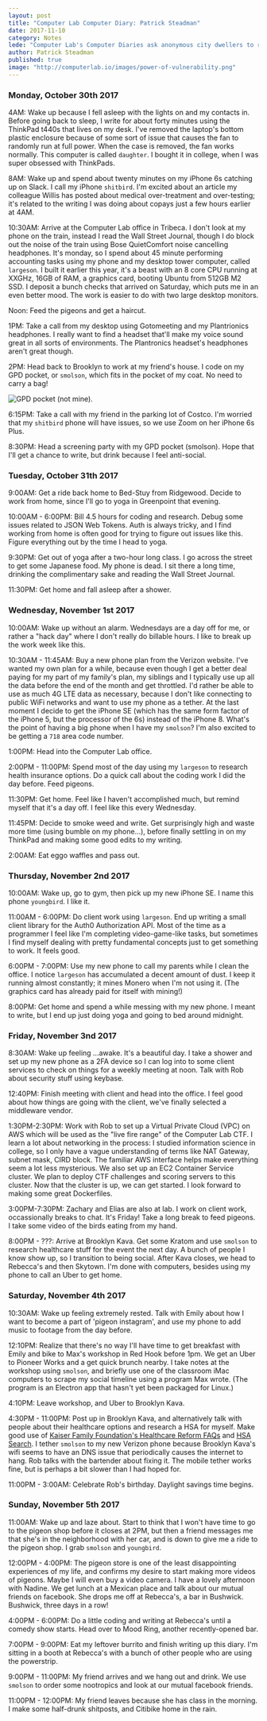 ```yaml
---
layout: post
title: "Computer Lab Computer Diary: Patrick Steadman"
date: 2017-11-10
category: Notes
lede: "Computer Lab's Computer Diaries ask anonymous city dwellers to record a week of their computer use, with sometimes comic, often tragic and always revealing results. This week is Computer Lab partner Patrick Steadman, 25." 
author: Patrick Steadman
published: true
image: "http://computerlab.io/images/power-of-vulnerability.png"
---
```


### Monday, October 30th 2017

4AM: Wake up because I fell asleep with the lights on and my contacts in. Before
going back to sleep, I write for about forty minutes using the ThinkPad t440s
that lives on my desk. I've removed the laptop's bottom plastic enclosure
because of some sort of issue that causes the fan to randomly run at full power.
When the case is removed, the fan works normally. This computer is called
`daughter`. I bought it in college, when I was super obsessed with ThinkPads.

8AM: Wake up and spend about twenty minutes on my iPhone 6s catching up on
Slack. I call my iPhone `shitbird`.  I'm excited about an article my colleague
Willis has posted about medical over-treatment and over-testing; it's related to
the writing I was doing about copays just a few hours earlier at 4AM.

10:30AM: Arrive at the Computer Lab office in Tribeca. I don't look at my phone
on the train, instead I read the Wall Street Journal, though I do block out the
noise of the train using Bose QuietComfort noise cancelling headphones. It's
monday, so I spend about 45 minute performing accounting tasks using my phone
and my desktop tower computer, called `largeson`.  I built it earlier this year,
it's a beast with an 8 core CPU running at XXGHz, 16GB of RAM, a graphics card,
booting Ubuntu from 512GB M2 SSD. I deposit a bunch checks that arrived on
Saturday, which puts me in an even better mood. The work is easier to do with
two large desktop monitors.

Noon: Feed the pigeons and get a haircut.

1PM: Take a call from my desktop using Gotomeeting and my Plantrionics
headphones. I really want to find a headset that'll make my voice sound great in
all sorts of environments. The Plantronics headset's headphones aren't great
though.

2PM: Head back to Brooklyn to work at my friend's house. I code on my GPD
pocket, or `smolson`, which fits in the pocket of my coat. No need to carry a
bag!

![GPD pocket (not mine).](https://pbs.twimg.com/media/DHI-InZXgAEmggO.jpg)

6:15PM: Take a call with my friend in the parking lot of Costco. I'm worried
that my `shitbird` phone will have issues, so we use Zoom on her iPhone 6s Plus.

8:30PM: Head a screening party with my GPD pocket (smolson). Hope that I'll get
a chance to write, but drink because I feel anti-social.

### Tuesday, October 31th 2017

9:00AM: Get a ride back home to Bed-Stuy from Ridgewood. Decide to work from
home, since I'll go to yoga in Greenpoint that evening. 

10:00AM - 6:00PM: Bill 4.5 hours for coding and research. Debug some issues
related to JSON Web Tokens. Auth is always tricky, and I find working from home
is often good for trying to figure out issues like this. Figure everything out
by the time I head to yoga.

9:30PM: Get out of yoga after a two-hour long class. I go across the street to get
some Japanese food. My phone is dead. I sit there a long time, drinking the
complimentary sake and reading the Wall Street Journal.

11:30PM: Get home and fall asleep after a shower.

### Wednesday, November 1st 2017

10:00AM: Wake up without an alarm. Wednesdays are a day off for me, or rather a
"hack day" where I don't really do billable hours. I like to break up the
work week like this.

10:30AM - 11:45AM: Buy a new phone plan from the Verizon website. I've wanted my
own plan for a while, because even though I get a better deal paying for my part
of my family's plan, my siblings and I typically use up all the data before the
end of the month and get throttled. I'd rather be able to use as much 4G LTE
data as necessary, because I don't like connecting to public WiFi networks and
want to use my phone as a tether. At the last moment I decide to get the iPhone
SE (which has the same form factor of the iPhone 5, but the processor of the 6s)
instead of the iPhone 8. What's the point of having a big phone when I have my
`smolson`? I'm also excited to be getting a `718` area code number.

1:00PM: Head into the Computer Lab office.

2:00PM - 11:00PM: Spend most of the day using my `largeson` to research
health insurance options. Do a quick call about the coding work I did the day
before. Feed pigeons.

11:30PM: Get home. Feel like I haven't accomplished much, but remind myself that it's a
day off. I feel like this every Wednesday.

11:45PM: Decide to smoke weed and write. Get surprisingly high and waste more
time (using bumble on my phone...), before finally settling in on my ThinkPad
and making some good edits to my writing.

2:00AM: Eat eggo waffles and pass out.

### Thursday, November 2nd 2017

10:00AM: Wake up, go to gym, then pick up my new iPhone SE. I name this phone
`youngbird`. I like it.

11:00AM - 6:00PM: Do client work using `largeson`. End up writing a small client
library for the Auth0 Authorization API.  Most of the time as a programmer I
feel like I'm completing video-game-like tasks, but sometimes I find myself
dealing with pretty fundamental concepts just to get something to work. It feels
good.

6:00PM - 7:00PM: Use my new phone to call my parents while I clean the office. I
notice `largeson` has accumulated a decent amount of dust. I keep it running
almost constantly; it mines Monero when I'm not using it. (The graphics card has
already paid for itself with mining!)

8:00PM: Get home and spend a while messing with my new phone. I meant to write,
but I end up just doing yoga and going to bed around midnight.

### Friday, November 3nd 2017

8:30AM: Wake up feeling ...awake. It's a beautiful day. I take a shower and set
up my new phone as a 2FA device so I can log into to some client services to
check on things for a weekly meeting at noon. Talk with Rob about security stuff
using keybase.

12:40PM: Finish meeting with client and head into the office. I feel good about
how things are going with the client, we've finally selected a middleware
vendor.

1:30PM-2:30PM: Work with Rob to set up a Virtual Private Cloud (VPC) on AWS
which will be used as the "live fire range" of the Computer Lab CTF. I learn a
lot about networking in the process: I studied information science in college,
so I only have a vague understanding of terms like NAT Gateway, subnet mask,
CIRD block. The familiar AWS interface helps make everything seem a lot less
mysterious. We also set up an EC2 Container Service cluster. We plan to deploy
CTF challenges and scoring servers to this cluster. Now that the cluster is up,
we can get started. I look forward to making some great Dockerfiles.

3:00PM-7:30PM: Zachary and Elias are also at lab. I work on client work,
occassionally breaks to chat. It's Friday! Take a long break to feed pigeons. I
take some video of the birds eating from my hand.

8:00PM - ???: Arrive at Brooklyn Kava. Get some Kratom and use `smolson` to
research healthcare stuff for the event the next day. A bunch of people I know
show up, so I transition to being social. After Kava closes, we head to
Rebecca's and then Skytown. I'm done with computers, besides using my phone to
call an Uber to get home.

### Saturday, November 4th 2017

10:30AM: Wake up feeling extremely rested. Talk with Emily about how I want to
become a part of 'pigeon instagram', and use my phone to add music to footage
from the day before.

12:10PM: Realize that there's no way I'll have time to get breakfast with Emily
and bike to Max's workshop in Red Hook before 1pm. We get an Uber to Pioneer
Works and a get quick brunch nearby. I take notes at the workshop using
`smolson`, and briefly use one of the classroom iMac computers to scrape my
social timeline using a program Max wrote. (The program is an Electron app that
hasn't yet been packaged for Linux.)

4:10PM: Leave workshop, and Uber to Brooklyn Kava.

4:30PM - 11:00PM: Post up in Brooklyn Kava, and alternatively talk with people
about their healthcare options and research a HSA for myself. Make good use of
[Kaiser Family Foundation's Healthcare Reform
FAQs](https://www.kff.org/health-reform/faq/health-reform-frequently-asked-questions/)
and [HSA Search](https://www.hsasearch.com/). I tether `smolson` to my new
Verizon phone because Brooklyn Kava's wifi seems to have an DNS issue that
periodically causes the internet to hang. Rob talks with the bartender about
fixing it. The mobile tether works fine, but is perhaps a bit slower than I had
hoped for.

11:00PM - 3:00AM: Celebrate Rob's birthday. Daylight savings time begins.

### Sunday, November 5th 2017

11:00AM: Wake up and laze about. Start to think that I won't have time to go to
the pigeon shop before it closes at 2PM, but then a friend messages me that
she's in the neighborhood with her car, and is down to give me a ride to the
pigeon shop. I grab `smolson` and `youngbird`.

12:00PM - 4:00PM: The pigeon store is one of the least disappointing experiences
of my life, and confirms my desire to start making more videos of pigeons. Maybe
I will even buy a video camera. I have a lovely afternoon with Nadine. We get
lunch at a Mexican place and talk about our mutual friends on facebook. She
drops me off at Rebecca's, a bar in Bushwick. Bushwick, three days in a row!

4:00PM - 6:00PM: Do a little coding and writing at Rebecca's until a comedy show
starts. Head over to Mood Ring, another recently-opened bar.

7:00PM - 9:00PM: Eat my leftover burrito and finish writing up this diary. I'm
sitting in a booth at Rebecca's with a bunch of other people who are using the
powerstrip.

9:00PM - 11:00PM: My friend arrives and we hang out and drink. We use `smolson`
to order some nootropics and look at our mutual facebook friends.

11:00PM - 12:00PM: My friend leaves because she has class in the morning. I make
some half-drunk shitposts, and Citibike home in the rain.












